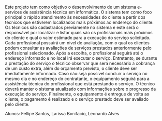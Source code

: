 Este projeto tem como objetivo o desenvolvimento de um sistema e-services de assistência técnica em informática. O sistema tem como foco principal o rápido atendimento às necessidades do cliente a partir dos técnicos que estiverem localizados mais próximos ao endereço do cliente. 
	Os técnicos são cadastrados previamente no sistema e este será o responsável por localizar e listar quais são os profissionais mais próximos do cliente e qual o valor estimado para a execução do serviço solicitado. Cada profissional possuirá um nível de avaliação, com o qual os clientes podem consultar as avaliações de serviços prestados anteriormente pelo profissional selecionado. Após a escolha, o profissional seguirá até o endereço informado e no local irá executar o serviço. Entretanto, se durante a prestação do serviço o técnico observar que será necessário a cobrança de um custo extra, além do orçamento previsto, o cliente deve ser imediatamente informado. Caso não seja possível concluir o serviço no mesmo dia e no endereço do contratante, o equipamento seguirá para a assistência técnica do profissional que está prestando o serviço. O técnico deverá manter o sistema atualizado com informações sobre o progresso da execução do serviço. Finalmente, o equipamento é entregue de volta ao cliente, o pagamento é realizado e o serviço prestado deve ser avaliado pelo cliente.

Alunos: Fellipe Santos, Larissa Bonifacio, Leonardo Alves 
